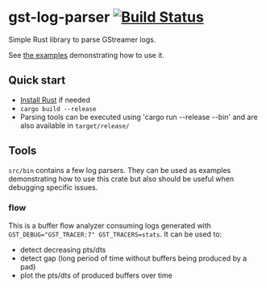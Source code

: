 # gst-log-parser [![Build Status](https://travis-ci.org/gdesmott/gst-log-parser.svg?branch=master)](https://travis-ci.org/gdesmott/gst-log-parser)
Simple Rust library to parse GStreamer logs.

See [the examples](https://github.com/gdesmott/gst-log-parser/tree/master/src/bin) demonstrating how to use it.

## Quick start

- [Install Rust](https://www.rust-lang.org/en-US/install.html) if needed
- `cargo build --release`
- Parsing tools can be executed using 'cargo run --release --bin' and are also available in `target/release/`

## Tools

`src/bin` contains a few log parsers. They can be used as examples demonstrating how to use this crate
but also should be useful when debugging specific issues.

### flow

This is a buffer flow analyzer consuming logs generated with `GST_DEBUG="GST_TRACER:7" GST_TRACERS=stats`.
It can be used to:
  - detect decreasing pts/dts
  - detect gap (long period of time without buffers being produced by a pad)
  - plot the pts/dts of produced buffers over time
